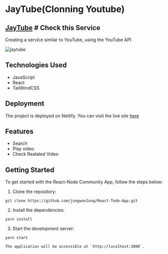 # JayTube(Clonning Youtube)

## [JayTube](https://dancing-nasturtium-09b3cc.netlify.app/) # Check this Service

Creating a service similar to YouTube, using the YouTube API


![jaytube](https://github.com/jungwonJung/React-JayTube/assets/63602609/e9d1c7a3-2dff-47eb-9742-68e3cf53dc95)


## Technologies Used

- JavaScript
- React
- TailWindCSS

## Deployment

The project is deployed on Netlify. You can visit the live site [here](https://dancing-nasturtium-09b3cc.netlify.app/)

## Features

- Search
- Play video
- Check Realated Video

Getting Started
---------------

To get started with the React-Node Community App, follow the steps below:

1.  Clone the repository:

   ```
   git clone https://github.com/jungwonJung/React-Todo-App.git
   ```

2.  Install the dependencies:

   ```
   yarn install
   ```

3.  Start the development server:

   ```
   yarn start
   ```

    The application will be accessible at `http://localhost:3000`.

